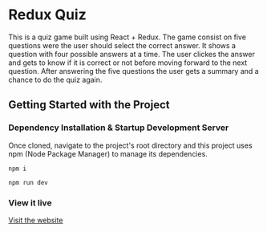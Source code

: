 # Redux Quiz

This is a quiz game built using React + Redux. The game consist on five questions were the user should select the correct answer. It shows a question with four possible answers at a time. The user clickes the answer and gets to know if it is correct or not before moving forward to the next question. After answering the five questions the user gets a summary and a chance to do the quiz again.

## Getting Started with the Project

### Dependency Installation & Startup Development Server

Once cloned, navigate to the project's root directory and this project uses npm (Node Package Manager) to manage its dependencies.

```
npm i 
```
```
npm run dev
```

### View it live

[Visit the website](https://project-redux-quiz-gmoraleslondono.vercel.app/)
